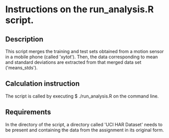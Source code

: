 # Instructions on the run_analysis.R script.

## Description
This script merges the training and test sets obtained
from a motion sensor in a mobile phone (called 'xytot').
Then, the data corresponding to mean and standard
deviations are extracted from that merged data set
('means_stds').

## Calculation instruction
The script is called by executing
$ ./run_analysis.R
on the command line.

## Requirements
In the directory of the script, a directory
called 'UCI HAR Dataset' needs to be present and
containing the data from the assignment in its
original form.
